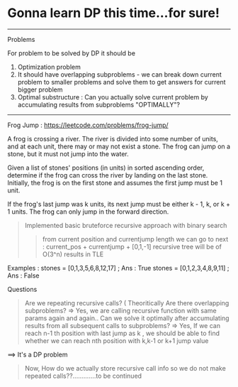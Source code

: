 # Gonna learn DP this time...for sure!
---------
Problems

For problem to be solved by DP it should be 
1. Optimization problem
2. It should have overlapping subproblems - we can break down current problem to smaller problems and solve them to get answers for current bigger problem 
3. Optimal substructure : Can you actually solve current problem by accumulating results from subproblems "OPTIMALLY"?
---------

Frog Jump : https://leetcode.com/problems/frog-jump/

A frog is crossing a river. The river is divided into some number of units, and at each unit, there may or may not exist a stone. The frog can jump on a stone, but it must not jump into the water.

Given a list of stones' positions (in units) in sorted ascending order, determine if the frog can cross the river by landing on the last stone. Initially, the frog is on the first stone and assumes the first jump must be 1 unit.

If the frog's last jump was k units, its next jump must be either k - 1, k, or k + 1 units. The frog can only jump in the forward direction.

> Implemented basic bruteforce recursive approach with binary search 
  >> from current position and currentjump length we can go to next : current_pos + currentjump + [0,1,-1]
  >> recursive tree will be of O(3^n) 
  >> results in TLE

Examples : stones = [0,1,3,5,6,8,12,17]   ; Ans : True
           stones = [0,1,2,3,4,8,9,11]    ; Ans : False

Questions
> Are we repeating recursive calls? ( Theoritically Are there overlapping subproblems?      => Yes, we are calling recursive function with same params again and again..
> Can we solve it optimally after accumulating results from all subsequent calls to subproblems?  => Yes, If we can reach n-1 th position with last jump as k , we should be able to find whether we can reach nth position with k,k-1 or k+1 jump value

==> It's a DP problem

> Now, How do we actually store recursive call info so we do not make repeated calls??.............to be continued
